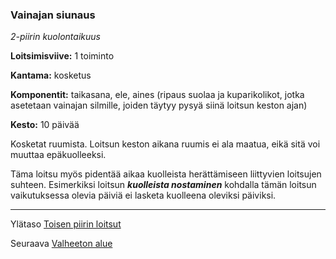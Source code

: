 ### Vainajan siunaus

*2-piirin kuolontaikuus*

**Loitsimisviive:** 1 toiminto

**Kantama:** kosketus

**Komponentit:** taikasana, ele, aines (ripaus suolaa ja kuparikolikot, jotka asetetaan vainajan silmille, joiden täytyy pysyä siinä loitsun keston ajan)

**Kesto:** 10 päivää

Kosketat ruumista. Loitsun keston aikana ruumis ei ala maatua, eikä sitä voi muuttaa epäkuolleeksi.

Täma loitsu myös pidentää aikaa kuolleista herättämiseen liittyvien loitsujen suhteen. Esimerkiksi loitsun ***kuolleista nostaminen*** kohdalla tämän loitsun vaikutuksessa olevia päiviä ei lasketa kuolleena oleviksi päiviksi.

----

Ylätaso [Toisen piirin loitsut](2_piirin_loitsut.md)

Seuraava [Valheeton alue](Valheeton_alue.md)

